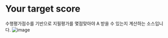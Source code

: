 # Your target score
수행평가점수를 기반으로 지필평가를 몇점맞아야 A 받을 수 있는지 계산하는 소스입니다.
![image](https://user-images.githubusercontent.com/48788892/119214322-eddcd980-bb00-11eb-9040-311781517832.png)
